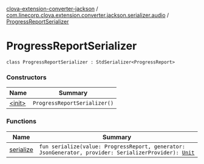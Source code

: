 [clova-extension-converter-jackson](../../index.md) / [com.linecorp.clova.extension.converter.jackson.serializer.audio](../index.md) / [ProgressReportSerializer](./index.md)

# ProgressReportSerializer

`class ProgressReportSerializer : StdSerializer<ProgressReport>`

### Constructors

| Name | Summary |
|---|---|
| [&lt;init&gt;](-init-.md) | `ProgressReportSerializer()` |

### Functions

| Name | Summary |
|---|---|
| [serialize](serialize.md) | `fun serialize(value: ProgressReport, generator: JsonGenerator, provider: SerializerProvider): `[`Unit`](https://kotlinlang.org/api/latest/jvm/stdlib/kotlin/-unit/index.html) |
